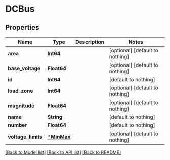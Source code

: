 # DCBus


## Properties
Name | Type | Description | Notes
------------ | ------------- | ------------- | -------------
**area** | **Int64** |  | [optional] [default to nothing]
**base_voltage** | **Float64** |  | [optional] [default to nothing]
**id** | **Int64** |  | [default to nothing]
**load_zone** | **Int64** |  | [optional] [default to nothing]
**magnitude** | **Float64** |  | [optional] [default to nothing]
**name** | **String** |  | [default to nothing]
**number** | **Float64** |  | [default to nothing]
**voltage_limits** | [***MinMax**](MinMax.md) |  | [optional] [default to nothing]


[[Back to Model list]](../README.md#models) [[Back to API list]](../README.md#api-endpoints) [[Back to README]](../README.md)


